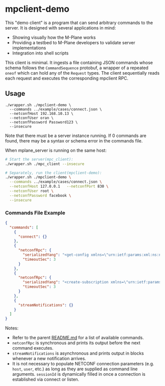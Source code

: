 # mpclient-demo
This "demo client" is a program that can send arbitrary commands to the server.
It is designed with several applications in mind:
* Showing visually how the M-Plane works
* Providing a testbed to M-Plane developers to validate server implementations
* Integration into shell scripts

This client is minimal. It ingests a file containing JSON commands whose schema
follows the `CommandSequence` protobuf, a wrapper of a repeated `oneof` which
can hold any of the `Request` types. The client sequentially reads each request
and executes the corresponding mpclient RPC.

## Usage
```
./wrapper.sh ./mpclient-demo \
  --commands ../example/cases/connect.json \
  --netconfHost 192.168.10.13 \
  --netconfUser oran \
  --netconfPassword Password123 \
  --insecure
```

Note that there must be a server instance running. If 0 commands are found,
there may be a syntax or schema error in the commands file.

When mplane_server is running on the same host:
```bash
# Start the server(mpc_client):
./wrapper.sh ./mpc_client --insecure

# Separately, run the client(mpclient-demo):
./wrapper.sh ./mpclient-demo \
  --commands ../example/cases/connect.json \
  --netconfHost 127.0.0.1   --netconfPort 830 \
  --netconfUser root \
  --netconfPassword facebook \
  --insecure 
```
### Commands File Example
```json
{
  "commands": [
    {
      "connect": {}
    },
    {
      "netconfRpc": {
        "serializedYang": "<get-config xmlns=\"urn:ietf:params:xml:ns:netconf:base:1.0\"><source><running/></source></get-config>",
        "timeoutSec": 3
      }
    },
    {
      "netconfRpc": {
        "serializedYang": "<create-subscription xmlns=\"urn:ietf:params:xml:ns:netconf:notification:1.0\"><stream>o-ran-supervision</stream></create-subscription>",
        "timeoutSec": 3
      }
    },
    {
      "streamNotifications": {}
    }
  ]
}
```

Notes:
- Refer to the parent [README.md](../README.md) for a list of available
  commands.
- `netconfRpc` is synchronous and prints its output before the next command
  executes.
- `streamNotifications` is asynchronous and prints output in blocks whenever a
  new notification arrives.
- It is not necessary to populate NETCONF connection parameters (e.g. `host`,
  `user`, etc.) as long as they are supplied as command line arguments.
  `sessionId` is dynamically filled in once a connection is established via
  connect or listen.
